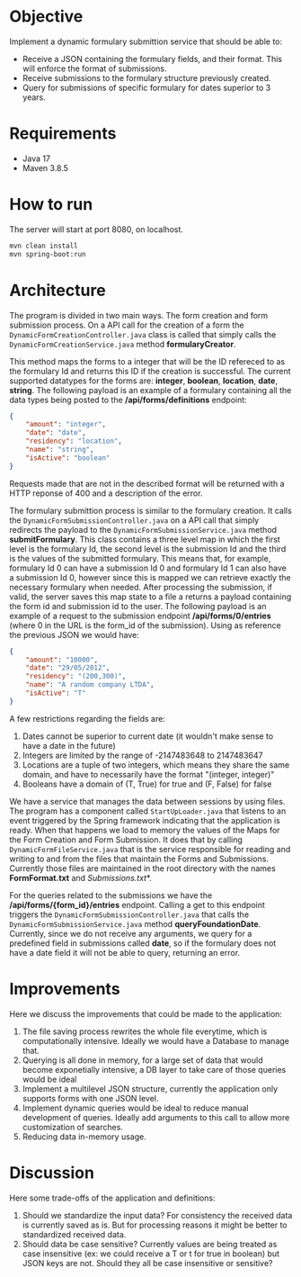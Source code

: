 # Objective
Implement a dynamic formulary submittion service that should be able to:
- Receive a JSON containing the formulary fields, and their format. This will enforce the format of submissions.
- Receive submissions to the formulary structure previously created.
- Query for submissions of specific formulary for dates superior to 3 years.

# Requirements
- Java 17
- Maven 3.8.5

# How to run
The server will start at port 8080, on localhost.
```sh
mvn clean install
mvn spring-boot:run
```

# Architecture
The program is divided in two main ways. The form creation and form submission process. On a API call for the creation of a form the `DynamicFormCreationController.java` class is called that simply calls the `DynamicFormCreationService.java` method **formularyCreator**.

This method maps the forms to a integer that will be the ID refereced to as the formulary Id and returns this ID if the creation is successful. The current supported datatypes for the forms are: **integer**, **boolean**, **location**, **date**, **string**. The following payload is an example of a formulary containing all the data types being posted to the **/api/forms/definitions** endpoint:
```json
{
    "amount": "integer",
    "date": "date",
    "residency": "location",
    "name": "string",
    "isActive": "boolean"
}
```
Requests made that are not in the described format will be returned with a HTTP reponse of 400 and a description of the error.

The formulary submittion process is similar to the formulary creation. It calls the `DynamicFormSubmissionController.java` on a API call that simply redirects the payload to the  `DynamicFormSubmissionService.java` method **submitFormulary**.
This class contains a three level map in which the first level is the formulary Id, the second level is the submission Id and the third is the values of the submitted formulary. This means that, for example, formulary Id 0 can have a submission Id 0 and formulary Id 1 can also have a submission Id 0, however since this is mapped we can retrieve exactly the necessary formulary when needed. 
After processing the submission, if valid, the server saves this map state to a file a returns a payload containing the form id and submission id to the user. The following payload is an example of a request to the submission endpoint **/api/forms/0/entries** (where 0 in the URL is the form_id of the submission).
Using as reference the previous JSON we would have:
```json
{
    "amount": "10000",
    "date": "29/05/2012",
    "residency": "(200,300)",
    "name": "A random company LTDA",
    "isActive": "T"
}
```
A few restrictions regarding the fields are:
1. Dates cannot be superior to current date (it wouldn't make sense to have a date in the future)
2. Integers are limited by the range of -2147483648 to 2147483647
3. Locations are a tuple of two integers, which means they share the same domain, and have to necessarily have the format "(integer, integer)"
4. Booleans have a domain of (T, True) for true and (F, False) for false

We have a service that manages the data between sessions by using files. The program has a component called `StartUpLoader.java` that listens to an event triggered by the Spring framework indicating that the application is ready. When that happens we load to memory the values of the Maps for the Form Creation and Form Submission. It does that by calling `DynamicFormFileService.java` that is the service responsible for reading and writing to and from the files that maintain the Forms and Submissions. Currently those files are maintained in the root directory with the names **FormFormat.txt** and *Submissions.txt**.

For the queries related to the submissions we have the **/api/forms/{form_id}/entries** endpoint. Calling a get to this endpoint triggers the `DynamicFormSubmissionController.java` that calls the `DynamicFormSubmissionService.java` method **queryFoundationDate**. Currently, since we do not receive any arguments, we query for a predefined field in submissions called **date**, so if the formulary does not have a date field it will not be able to query, returning an error.


# Improvements
Here we discuss the improvements that could be made to the application:
1. The file saving process rewrites the whole file everytime, which is computationally intensive. Ideally we would have a Database to manage that.
2. Querying is all done in memory, for a large set of data that would become exponetially intensive, a DB layer to take care of those queries would be ideal
3. Implement a multilevel JSON structure, currently the application only supports forms with one JSON level.
4. Implement dynamic queries would be ideal to reduce manual development of queries. Ideally add arguments to this call to allow more customization of searches.
5. Reducing data in-memory usage.

# Discussion
Here some trade-offs of the application and definitions:
1. Should we standardize the input data? For consistency the received data is currently saved as is. But for processing reasons it might be better to standardized received data.
2. Should data be case sensitive? Currently values are being treated as case insensitive (ex: we could receive a T or t for true in boolean) but JSON keys are not. Should they all be case insensitive or sensitive?
